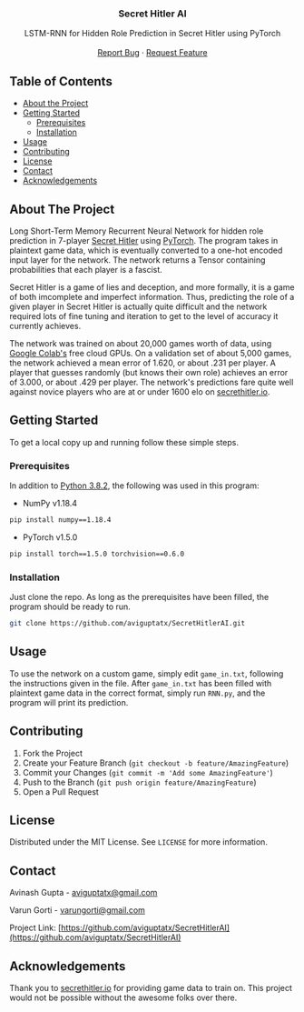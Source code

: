 <p align="center">
  <a href="https://github.com/aviguptatx/SecretHitlerAI">
  </a>

  <h3 align="center">Secret Hitler AI</h3>

  <p align="center">
    LSTM-RNN for Hidden Role Prediction in Secret Hitler using PyTorch
    <br />
    <br />
    <a href="https://github.com/aviguptatx/SecretHitlerAI/issues">Report Bug</a>
    ·
    <a href="https://github.com/aviguptatx/SecretHitlerAI/issues">Request Feature</a>
  </p>
</p>



<!-- TABLE OF CONTENTS -->
## Table of Contents

* [About the Project](#about-the-project)
* [Getting Started](#getting-started)
  * [Prerequisites](#prerequisites)
  * [Installation](#installation)
* [Usage](#usage)
* [Contributing](#contributing)
* [License](#license)
* [Contact](#contact)
* [Acknowledgements](#acknowledgements)



<!-- ABOUT THE PROJECT -->
## About The Project

Long Short-Term Memory Recurrent Neural Network for hidden role prediction in 7-player [Secret Hitler](https://en.wikipedia.org/wiki/Secret_Hitler) using [PyTorch](https://pytorch.org/). The program takes in plaintext game data, which is eventually converted to a one-hot encoded input layer for the network. The network returns a Tensor containing probabilities that each player is a fascist.

Secret Hitler is a game of lies and deception, and more formally, it is a game of both imcomplete and imperfect information. Thus, predicting the role of a given player in Secret Hitler is actually quite difficult and the network required lots of fine tuning and iteration to get to the level of accuracy it currently achieves.

The network was trained on about 20,000 games worth of data, using [Google Colab's](https://colab.research.google.com/notebooks/intro.ipynb) free cloud GPUs. On a validation set of about 5,000 games, the network achieved a mean error of 1.620, or about .231 per player. A player that guesses randomly (but knows their own role) achieves an error of 3.000, or about .429 per player. The network's predictions fare quite well against novice players who are at or under 1600 elo on [secrethitler.io](https://secrethitler.io/).

<!-- GETTING STARTED -->
## Getting Started

To get a local copy up and running follow these simple steps.

### Prerequisites

In addition to [Python 3.8.2](https://www.python.org/downloads/release/python-382/), the following was used in this program:
* NumPy v1.18.4
```sh
pip install numpy==1.18.4
```

* PyTorch v1.5.0
```sh
pip install torch==1.5.0 torchvision==0.6.0
```

### Installation
 
Just clone the repo. As long as the prerequisites have been filled, the program should be ready to run.
```sh
git clone https://github.com/aviguptatx/SecretHitlerAI.git
```

<!-- USAGE EXAMPLES -->
## Usage

To use the network on a custom game, simply edit `game_in.txt`, following the instructions given in the file. After `game_in.txt` has been filled with plaintext game data in the correct format, simply run `RNN.py`, and the program will print its prediction.

<!-- CONTRIBUTING -->
## Contributing
1. Fork the Project
2. Create your Feature Branch (`git checkout -b feature/AmazingFeature`)
3. Commit your Changes (`git commit -m 'Add some AmazingFeature'`)
4. Push to the Branch (`git push origin feature/AmazingFeature`)
5. Open a Pull Request

<!-- LICENSE -->
## License

Distributed under the MIT License. See `LICENSE` for more information.

<!-- CONTACT -->
## Contact

Avinash Gupta - aviguptatx@gmail.com

Varun Gorti - varungorti@gmail.com

Project Link: [https://github.com/aviguptatx/SecretHitlerAI](https://github.com/aviguptatx/SecretHitlerAI)

<!-- ACKNOWLEDGEMENTS -->
## Acknowledgements
Thank you to [secrethitler.io](https://secrethitler.io/) for providing game data to train on. This project would not be possible without the awesome folks over there.
